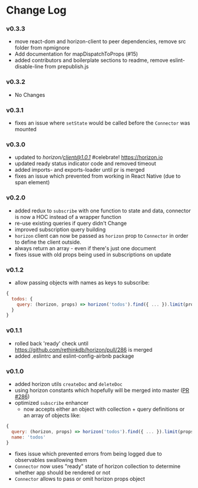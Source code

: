 # Change Log

### v0.3.3
- move react-dom and horizon-client to peer dependencies, remove src folder from npmignore
- Add documentation for mapDispatchToProps (#15)
- added contributors and boilerplate sections to readme, remove eslint-disable-line from prepublish.js

### v0.3.2
- No Changes

### v0.3.1
- fixes an issue where `setState` would be called before the `Connector` was mounted

### v0.3.0
- updated to *horizon/client@1.0.1* #celebrate! https://horizon.io
- updated ready status indicator code and removed timeout
- added imports- and exports-loader until pr is merged
- fixes an issue which prevented <Connector /> from working in React Native (due to span element)

### v0.2.0
- added redux to ```subscribe``` with one function to state and data, connector is now a HOC instead of a wrapper function
- re-use existing queries if query didn't Change
- improved subscription query building
- ```horizon``` client can now be passed as ```horizon``` prop to ```Connector``` in order to define the client outside.
- always return an array - even if there's just one document
- fixes issue with old props being used in subscriptions on update

### v0.1.2
- allow passing objects with names as keys to subscribe:
```JavaScript
{
  todos: {
    query: (horizon, props) => horizon('todos').find({ ... }).limit(props.limit)
  }
}
```

### v0.1.1
- rolled back 'ready' check until https://github.com/rethinkdb/horizon/pull/286 is merged
- added .eslintrc and eslint-config-airbnb package

### v0.1.0
- added horizon utils ```createDoc``` and ```deleteDoc```
- using horizon constants which hopefully will be merged into master ([PR #286](https://github.com/rethinkdb/horizon/pull/286))
- optimized ```subscribe``` enhancer
  - now accepts either an object with collection + query definitions or an array of objects like:

```JavaScript
{
  query: (horizon, props) => horizon('todos').find({ ... }).limit(props.limit),
  name: 'todos'
}
```
- fixes issue which prevented errors from being logged due to observables swallowing them
- ```Connector``` now uses "ready" state of horizon collection to determine whether app should be rendered or not
- ```Connector``` allows to pass or omit horizon props object
